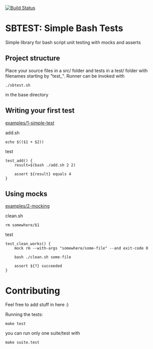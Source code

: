 [![Build Status](https://travis-ci.org/internap/sbtest.svg?branch=master)](https://travis-ci.org/internap/sbtest)

SBTEST: Simple Bash Tests
=========================

Simple library for bash script unit testing with mocks and asserts

Project structure
-----------------
Place your source files in a src/ folder and tests in a test/ folder
with filenames starting by "test_".  Runner can be invoked with

    ./sbtest.sh

in the base directory

Writing your first test
-----------------------

[examples/1-simple-test](examples/1-simple-test)

add.sh

    echo $(($1 + $2))

test 

    test_add() {
        result=$(bash ./add.sh 2 2)
    
        assert ${result} equals 4
    }

Using mocks
-----------

[examples/2-mocking](examples/2-mocking)

clean.sh

    rm somewhere/$1

test

    test_clean_works() {
        mock rm --with-args "somewhere/some-file" --and exit-code 0
    
        bash ./clean.sh some-file
    
        assert ${?} succeeded
    }
    

Contributing
============

Feel free to add stuff in here :)

Running the tests:

    make test
    
you can run only one suite/test with

    make suite.test
